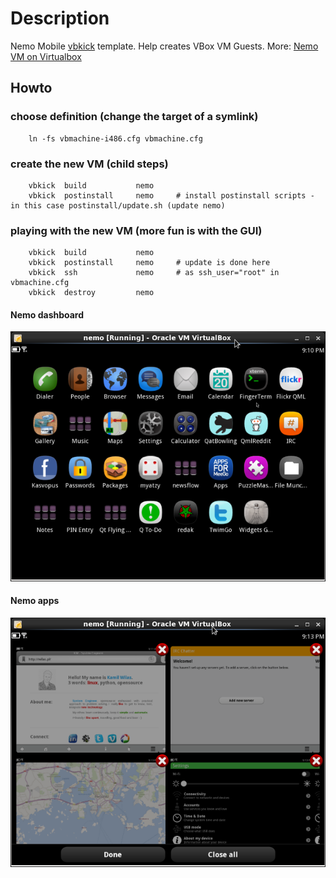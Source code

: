 # Description

Nemo Mobile [vbkick](https://github.com/wilas/vbkick) template. Help creates VBox VM Guests.
More: [Nemo VM on Virtualbox](http://xavinux.blogspot.co.uk/2013/06/installing-nemo-vm-on-virtualbox.html)

## Howto

### choose definition (change the target of a symlink)
```
    ln -fs vbmachine-i486.cfg vbmachine.cfg
```

### create the new VM (child steps)
```
    vbkick  build           nemo
    vbkick  postinstall     nemo     # install postinstall scripts - in this case postinstall/update.sh (update nemo)
```

### playing with the new VM (more fun is with the GUI)
```
    vbkick  build           nemo
    vbkick  postinstall     nemo     # update is done here
    vbkick  ssh             nemo     # as ssh_user="root" in vbmachine.cfg
    vbkick  destroy         nemo
```

#### Nemo dashboard

![nemo-dashboard](docs/screens/nemo_dashboard.png)

#### Nemo apps

![nemo-app](docs/screens/nemo_app.png)

